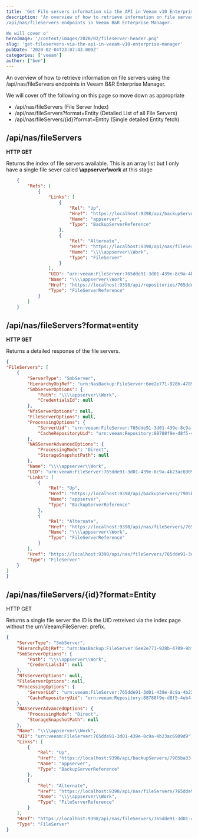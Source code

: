 ```yaml
---
title: 'Get File servers information via the API in Veeam v10 Enterprise Manager' 
description: 'An overview of how to retrieve information on file servers using the
/api/nas/fileServers endpoints in Veeam B&R Enterprise Manager. 

We will cover o'
heroImage: '/content/images/2020/02/fileserver-header.png'
slug: 'get-fileservers-via-the-api-in-veeam-v10-enterprise-manager'
pubDate: '2020-02-04T23:07:43.000Z'
categories: ['veeam']
author: ["ben"]
---
```


An overview of how to retrieve information on file servers using the /api/nas/fileServers endpoints in Veeam B&R Enterprise Manager. 

We will cover off the following on this page so move down as appropriate

- /api/nas/fileServers (File Server Index)
- /api/nas/fileServers?format=Entity (Detailed List of all File Servers)
- /api/nas/fileServers/{id}?format=Entity (Single detailed Entity fetch)

## /api/nas/fileServers

**HTTP GET**

Returns the index of file servers available. This is an array list but I only have a single file sever called **\appserver\work** at this stage

```json
    {
        "Refs": [
            {
                "Links": [
                    {
                        "Rel": "Up",
                        "Href": "https://localhost:9398/api/backupServers/7905ba33-78a5-4a34-9b3c-16bf216fdd68",
                        "Name": "appserver",
                        "Type": "BackupServerReference"
                    },
                    {
                        "Rel": "Alternate",
                        "Href": "https://localhost:9398/api/nas/fileServers/765dde91-3d01-439e-8c9a-4b23ac6909d9?format=Entity",
                        "Name": "\\\\appserver\\Work",
                        "Type": "FileServer"
                    }
                ],
                "UID": "urn:veeam:FileServer:765dde91-3d01-439e-8c9a-4b23ac6909d9",
                "Name": "\\\\appserver\\Work",
                "Href": "https://localhost:9398/api/repositories/765dde91-3d01-439e-8c9a-4b23ac6909d9",
                "Type": "FileServerReference"
            }
        ]
    }
```

## /api/nas/fileServers?format=entity

**HTTP GET**

Returns a detailed response of the file servers.

```json
{
"FileServers": [
    {
        "ServerType": "SmbServer",
        "HierarchyObjRef": "urn:NasBackup:FileServer:6ee2e771-928b-4789-9bf1-8573ceee3867.765dde91-3d01-439e-8c9a-4b23ac6909d9",
        "SmbServerOptions": {
            "Path": "\\\\appserver\\Work",
            "CredentialsId": null
        },
        "NfsServerOptions": null,
        "FileServerOptions": null,
        "ProcessingOptions": {
            "ServerUid": "urn:veeam:FileServer:765dde91-3d01-439e-8c9a-4b23ac6909d9",
            "CacheRepositoryUid": "urn:veeam:Repository:88788f9e-d8f5-4eb4-bc4f-9b3f5403bcec"
        },
        "NASServerAdvancedOptions": {
            "ProcessingMode": "Direct",
            "StorageSnapshotPath": null
        },
        "Name": "\\\\appserver\\Work",
        "UID": "urn:veeam:FileServer:765dde91-3d01-439e-8c9a-4b23ac6909d9",
        "Links": [
            {
                "Rel": "Up",
                "Href": "https://localhost:9398/api/backupServers/7905ba33-78a5-4a34-9b3c-16bf216fdd68",
                "Name": "appserver",
                "Type": "BackupServerReference"
            },
            {
                "Rel": "Alternate",
                "Href": "https://localhost:9398/api/nas/fileServers/765dde91-3d01-439e-8c9a-4b23ac6909d9",
                "Name": "\\\\appserver\\Work",
                "Type": "FileServerReference"
            }
        ],
        "Href": "https://localhost:9398/api/nas/fileServers/765dde91-3d01-439e-8c9a-4b23ac6909d9?format=Entity",
        "Type": "FileServer"
    }
]
}
```

## /api/nas/fileServers/{id}?format=Entity

HTTP GET

Returns a single file server the ID is the UID retreived via the index page without the urn:Veeam:FileServer: prefix.

```json
{
    "ServerType": "SmbServer",
    "HierarchyObjRef": "urn:NasBackup:FileServer:6ee2e771-928b-4789-9bf1-8573ceee3867.765dde91-3d01-439e-8c9a-4b23ac6909d9",
    "SmbServerOptions": {
        "Path": "\\\\appserver\\Work",
        "CredentialsId": null
    },
    "NfsServerOptions": null,
    "FileServerOptions": null,
    "ProcessingOptions": {
        "ServerUid": "urn:veeam:FileServer:765dde91-3d01-439e-8c9a-4b23ac6909d9",
        "CacheRepositoryUid": "urn:veeam:Repository:88788f9e-d8f5-4eb4-bc4f-9b3f5403bcec"
    },
    "NASServerAdvancedOptions": {
        "ProcessingMode": "Direct",
        "StorageSnapshotPath": null
    },
    "Name": "\\\\appserver\\Work",
    "UID": "urn:veeam:FileServer:765dde91-3d01-439e-8c9a-4b23ac6909d9",
    "Links": [
        {
            "Rel": "Up",
            "Href": "https://localhost:9398/api/backupServers/7905ba33-78a5-4a34-9b3c-16bf216fdd68",
            "Name": "appserver",
            "Type": "BackupServerReference"
        },
        {
            "Rel": "Alternate",
            "Href": "https://localhost:9398/api/nas/fileServers/765dde91-3d01-439e-8c9a-4b23ac6909d9",
            "Name": "\\\\appserver\\Work",
            "Type": "FileServerReference"
        }
    ],
    "Href": "https://localhost:9398/api/nas/fileServers/765dde91-3d01-439e-8c9a-4b23ac6909d9?format=Entity",
    "Type": "FileServer"
}
```



    
    

